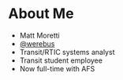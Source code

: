 <!SLIDE bullets>
# About Me #

*  Matt Moretti
*  <span class="mega-octicon octicon-mark-github"></span>
   [@werebus](https://github.com/werebus)
*  Transit/RTIC systems analyst
*  Transit student employee
*  Now full-time with AFS
